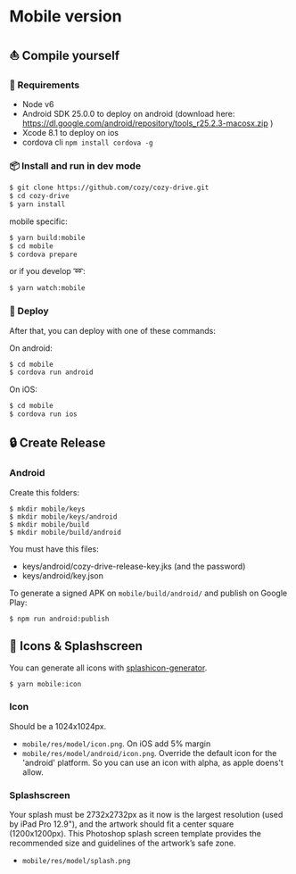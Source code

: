 # Mobile version


## :boat: Compile yourself


### :wrench: Requirements

- Node v6
- Android SDK 25.0.0 to deploy on android (download here: https://dl.google.com/android/repository/tools_r25.2.3-macosx.zip )
- Xcode 8.1 to deploy on ios
- cordova cli `npm install cordova -g`


### :package: Install and run in dev mode

```sh
$ git clone https://github.com/cozy/cozy-drive.git
$ cd cozy-drive
$ yarn install
```

mobile specific:

```sh
$ yarn build:mobile
$ cd mobile
$ cordova prepare
```

or if you develop :loop::

```sh
$ yarn watch:mobile
```


### :helicopter: Deploy

After that, you can deploy with one of these commands:

On android:

```sh
$ cd mobile
$ cordova run android
```

On iOS:

```sh
$ cd mobile
$ cordova run ios
```


## :lock: Create Release

### Android

Create this folders:

```
$ mkdir mobile/keys
$ mkdir mobile/keys/android
$ mkdir mobile/build
$ mkdir mobile/build/android
```

You must have this files:

- keys/android/cozy-drive-release-key.jks (and the password)
- keys/android/key.json

To generate a signed APK on `mobile/build/android/` and publish on Google Play:

```
$ npm run android:publish
```


## :rainbow: Icons & Splashscreen

You can generate all icons with [splashicon-generator](https://github.com/eberlitz/splashicon-generator).

```sh
$ yarn mobile:icon
```

### Icon

Should be a 1024x1024px.

- `mobile/res/model/icon.png`. On iOS add 5% margin
- `mobile/res/model/android/icon.png`. Override the default icon for the 'android' platform. So you can use an icon with alpha, as apple doens't allow.

### Splashscreen

Your splash must be 2732x2732px as it now is the largest resolution (used by iPad Pro 12.9"), and the artwork should fit a center square (1200x1200px). This Photoshop splash screen template provides the recommended size and guidelines of the artwork’s safe zone.

- `mobile/res/model/splash.png`
